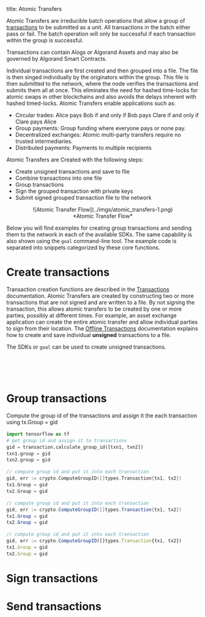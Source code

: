 title: Atomic Transfers

Atomic Transfers are irreducible batch operations that allow a group of [transactions](transactions.md) to be submitted as a unit. All transactions in the batch either pass or fail. The batch operation will only be successful if each transaction within the group is successful.

Transactions can contain Alogs or Algorand Assets and may also be governed by Algorand Smart Contracts. 

Individual transactions are first created and then grouped into a file. The file is then singed individually by the originators within the group. This file is then submitted to the network, where the node verifies the transactions and submits them all at once. This eliminates the need for hashed time-locks for atomic swaps in other blockchains and also avoids the delays inherent with hashed timed-locks.
Atomic Transfers enable applications such as: 

* Circular trades: Alice pays Bob if and only if Bob pays Clare if and only if Clare pays Alice
* Group payments: Group funding where everyone pays or none pay.
* Decentralized exchanges: Atomic multi-party transfers require no trusted intermediaries.
* Distributed payments: Payments to multiple recipients


Atomic Transfers are Created with the following steps:

* Create unsigned transactions and save to file
* Combine transactions into one file
* Group transactions
* Sign the grouped transaction with private keys
* Submit signed grouped transaction file to the network 

<center>![Atomic Transfer Flow](../imgs/atomic_transfers-1.png)</center>
<center>*Atomic Transfer Flow*</center>


Below you will find examples for creating group transactions and sending them to the network in each of the available SDKs. The same capability is also shown using the `goal` command-line tool. The example code is separated into snippets categorized by these core functions.
# Create transactions
Transaction creation functions are described in the [Transactions](transactions.md) documentation. Atomic Transfers are created by constructing two or more transactions that are not signed and are written to a file. By not signing the transaction, this allows atomic transfers to be created by one or more parties, possibly at different times. For example, an asset exchange application can create the entire atomic transfer and allow individual parties to sign from their location. The [Offline Transactions](offline_transactions.md#saving-unsigned-transactions-to-file) documentation explains how to create and save individual **unsigned** transactions to a file. 

The SDKs or `goal` can be used to create unsigned transactions. 

``` javascript tab="JavaScript"
```

``` python tab="Python"
```

``` java tab="Java"
```

``` go tab="Go"
```

``` goal tab="goal"
```


# Group transactions

Compute the group id of the transactions and assign it the each transaction using tx.Group = gid

``` python tab="Python"
import tensorflow as tf
# get group id and assign it to transactions
gid = transaction.calculate_group_id([txn1, txn2])
txn1.group = gid
txn2.group = gid

```

``` Go tab="Go"
// compute group id and put it into each transaction
gid, err := crypto.ComputeGroupID([]types.Transaction{tx1, tx2})
tx1.Group = gid
tx2.Group = gid

```

``` Java tab=
// compute group id and put it into each transaction
gid, err := crypto.ComputeGroupID([]types.Transaction{tx1, tx2})
tx1.Group = gid
tx2.Group = gid

```

``` Javascript tab=
// compute group id and put it into each transaction
gid, err := crypto.ComputeGroupID([]types.Transaction{tx1, tx2})
tx1.Group = gid
tx2.Group = gid

```

# Sign transactions
# Send transactions
